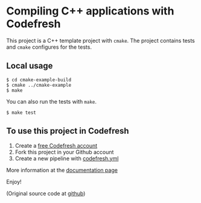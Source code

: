 Compiling C++ applications with Codefresh
=============

This project is a C++ template project with `cmake`.
The project contains tests and `cmake` configures for the tests.

## Local usage

```
$ cd cmake-example-build
$ cmake ../cmake-example
$ make
```

You can also run the tests with `make`.

```
$ make test
```


## To use this project in Codefresh 

1. Create a [free Codefresh account](https://codefresh.io/docs/docs/getting-started/create-a-codefresh-account/)
1. Fork this project in your Github account
1. Create a new pipeline with [codefresh.yml](codefresh.yml) 

More information at the [documentation page](https://codefresh.io/docs/docs/learn-by-example/cc/cpp-cmake/)


Enjoy!

(Original source code at [github](https://github.com/ueokande/cmake-example))




